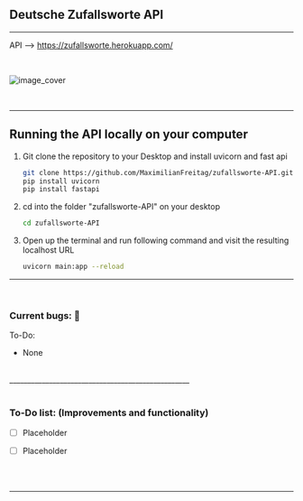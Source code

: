 
## Deutsche Zufallsworte API

__________________________________________________


API --> https://zufallsworte.herokuapp.com/


<br>

![image_cover](https://user-images.githubusercontent.com/46624616/165381268-82eef7fe-7b8d-4515-a06d-aec7d3d62518.png)


<br>

__________________________________________________


<!-- GETTING STARTED -->
## Running the API locally on your computer


1. Git clone the repository to your Desktop and install uvicorn and fast api 
   ```sh
   git clone https://github.com/MaximilianFreitag/zufallsworte-API.git
   pip install uvicorn
   pip install fastapi
   ```

2. cd into the folder "zufallsworte-API" on your desktop
   ```sh
   cd zufallsworte-API
   ```
   
3. Open up the terminal and run following command and visit the resulting localhost URL
   ```sh
   uvicorn main:app --reload
   ```



__________________________________________________

<br>

### Current bugs: 🐞

To-Do:

- None



<br>
__________________________________________________

<br>
<br>

### To-Do list: (Improvements and functionality)

- [ ] Placeholder
- [ ] Placeholder


<br>
<br>

__________________________________________________

<br>
<br>
<br>
<br>
